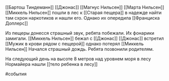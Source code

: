 [[Бартош Тиндеманн]] [[Джонас]] [[Магнус Нильсен]] [[Марта Нильсен]] [[Миккель Нильсен]]
пошли в лес к [[Старая пещера]]
в надежде найти там схрон наркотиков и нашли его.
Однако их опередила [[Франциска Доплерс]]

Из пещеры донесся страшный звук, ребята побежали. 
Их фонарики замигали. 
[[Миккель Нильсен]] бежал с [[Джонас]]
[[Джонас]] встретил [[Мужик в крови рядом с пещерой]]
однако потерял [[Миккель Нильсен]]
Начался страшный дождь. Ребята позвонили родителям.

На следующий день на высоте 8 метров над уровнем моря в лесу Нормайера нашли [[тело ребенка в лесу]]


#события